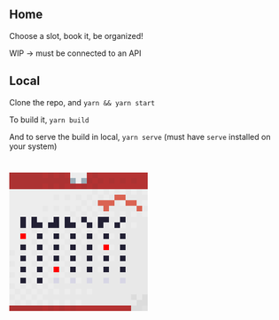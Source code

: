 ## Home

Choose a slot, book it, be organized! 

WIP -> must be connected to an API
## Local

Clone the repo, and `yarn && yarn start`

To build it, `yarn build`

And to serve the build in local, `yarn serve` (must have `serve` installed on your system)

#

![logo](./src/assets/logo/logo.png)
